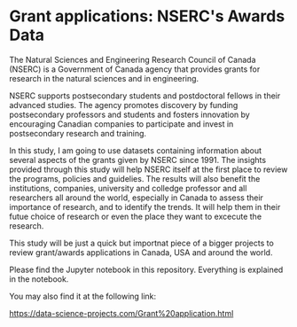 # Grant applications: NSERC's Awards Data
The Natural Sciences and Engineering Research Council of Canada (NSERC) is a Government of Canada agency that provides grants for research in the natural sciences and in engineering.

NSERC supports postsecondary students and postdoctoral fellows in their advanced studies. The agency promotes discovery by funding postsecondary professors and students and fosters innovation by encouraging Canadian companies to participate and invest in postsecondary research and training.

In this study, I am going to use datasets containing information about several aspects of the grants given by NSERC since 1991. The insights provided through this study will help NSERC itself at the first place to review the programs, policies and guidelies. The results will also benefit the institutions, companies, university and colledge professor and all researchers all around the world, especially in Canada to assess their importance of research, and to identify the trends. It will help them in their futue choice of research or even the place they want to excecute the research.

This study will be just a quick but importnat piece of a bigger projects to review grant/awards applications in Canada, USA and around the world.

Please find the Jupyter notebook in this repository. Everything is explained in the notebook.

You may also find it at the following link:

https://data-science-projects.com/Grant%20application.html